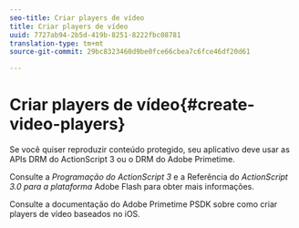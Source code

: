 ```yaml
---
seo-title: Criar players de vídeo
title: Criar players de vídeo
uuid: 7727ab94-2b5d-419b-8251-8222fbc08781
translation-type: tm+mt
source-git-commit: 29bc8323460d9be0fce66cbea7c6fce46df20d61

---
```



# Criar players de vídeo{#create-video-players}

Se você quiser reproduzir conteúdo protegido, seu aplicativo deve usar as APIs DRM do ActionScript 3 ou o DRM do Adobe Primetime.

Consulte a *Programação do ActionScript 3* e a Referência do *ActionScript 3.0 para a plataforma* Adobe Flash para obter mais informações.

Consulte a documentação do Adobe Primetime PSDK sobre como criar players de vídeo baseados no iOS.
